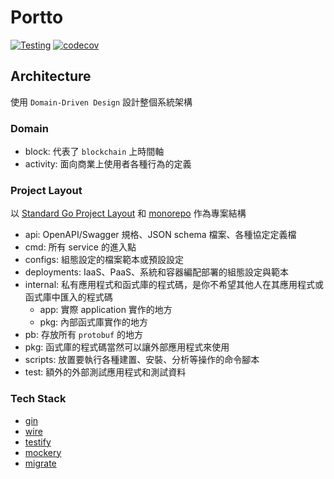 # Portto

[![Testing](https://github.com/blackhorseya/portto/actions/workflows/test.yaml/badge.svg)](https://github.com/blackhorseya/portto/actions/workflows/test.yaml)
[![codecov](https://codecov.io/gh/blackhorseya/portto/branch/main/graph/badge.svg?token=OGLkIzTeqe)](https://codecov.io/gh/blackhorseya/portto)

## Architecture

使用 `Domain-Driven Design` 設計整個系統架構

### Domain

- block: 代表了 `blockchain` 上時間軸
- activity: 面向商業上使用者各種行為的定義

### Project Layout

以 [Standard Go Project Layout](https://github.com/golang-standards/project-layout)
和 [monorepo](https://monorepo.tools/) 作為專案結構

- api: OpenAPI/Swagger 規格、JSON schema 檔案、各種協定定義檔
- cmd: 所有 service 的進入點
- configs: 組態設定的檔案範本或預設設定
- deployments: IaaS、PaaS、系統和容器編配部署的組態設定與範本
- internal: 私有應用程式和函式庫的程式碼，是你不希望其他人在其應用程式或函式庫中匯入的程式碼
    - app: 實際 application 實作的地方
    - pkg: 內部函式庫實作的地方
- pb: 存放所有 `protobuf` 的地方
- pkg: 函式庫的程式碼當然可以讓外部應用程式來使用
- scripts: 放置要執行各種建置、安裝、分析等操作的命令腳本
- test: 額外的外部測試應用程式和測試資料

### Tech Stack

- [gin](https://github.com/gin-gonic/gin)
- [wire](https://github.com/google/wire)
- [testify](https://github.com/stretchr/testify)
- [mockery](https://github.com/vektra/mockery)
- [migrate](https://github.com/golang-migrate/migrate)
